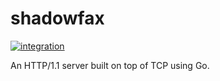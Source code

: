 # shadowfax

[![integration](https://github.com/shravanasati/shadowfax/actions/workflows/integration.yml/badge.svg)](https://github.com/shravanasati/shadowfax/actions/workflows/integration.yml)


An HTTP/1.1 server built on top of TCP using Go.